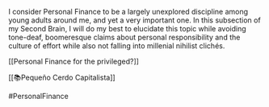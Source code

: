 I consider Personal Finance to be a largely unexplored discipline among young adults around me, and yet a very important one. In this subsection of my Second Brain, I will do my best to elucidate this topic while avoiding tone-deaf, boomeresque claims about personal responsibility and the culture of effort while also not falling into millenial nihilist clichés.

[[Personal Finance for the privileged?]]

[[📚Pequeño Cerdo Capitalista]]


#PersonalFinance 